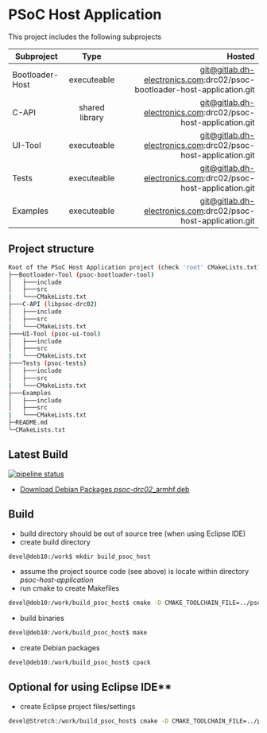 # PSoC Host Application


This project includes the following subprojects

| Subproject      | Type           | Hosted                                                                   |
| --------------- |:--------------:| ------------------------------------------------------------------------:|
| Bootloader-Host | executeable    | git@gitlab.dh-electronics.com:drc02/psoc-bootloader-host-application.git |
| C-API           | shared library | git@gitlab.dh-electronics.com:drc02/psoc-host-application.git            |
| UI-Tool         | executeable    | git@gitlab.dh-electronics.com:drc02/psoc-host-application.git            |
| Tests           | executeable    | git@gitlab.dh-electronics.com:drc02/psoc-host-application.git            |
| Examples        | executeable    | git@gitlab.dh-electronics.com:drc02/psoc-host-application.git            |

## Project structure
```bash
Root of the PSoC Host Application project (check 'root' CMakeLists.txt)
├──Bootloader-Tool (psoc-bootloader-tool)
│   ├───include
│   ├───src
|   └───CMakeLists.txt
├───C-API (libpsoc-drc02)
│   ├───include
│   ├───src
|   └───CMakeLists.txt
├───UI-Tool (psoc-ui-tool)
│   ├───include
│   ├───src
|   └───CMakeLists.txt
├───Tests (psoc-tests)
│   ├───include
│   ├───src
|   └───CMakeLists.txt
├───Examples
│   ├───include
│   ├───src
|   └───CMakeLists.txt
├─README.md
└─CMakeLists.txt
```

## Latest Build

[![pipeline status](https://dhplgl01/sw0028/psoc-host-application/badges/drc02/pipeline.svg)](https://dhplgl01/sw0028/psoc-host-application/commits/drc02)

- [Download Debian Packages *psoc-drc02*_armhf.deb][ci-artifacts-build-armhf]

[ci-artifacts-build-armhf]: https://dhplgl01/sw0028/psoc-host-application/-/jobs/artifacts/drc02/download?job=build-psoc-host-application-arm32v7

## Build

* build directory should be out of source tree (when using Eclipse IDE)
* create build directory
```bash
devel@deb10:/work$ mkdir build_psoc_host
```
* assume the project source code (see above) is locate within directory _psoc-host-application_
* run cmake to create Makefiles
```bash
devel@deb10:/work/build_psoc_host$ cmake -D CMAKE_TOOLCHAIN_FILE=../psoc-host-application/arm-linux-gnueabihf-toolchain.CMakeCross.txt CMakeLists.txt ../psoc-host-application/
```
* build binaries
```bash
devel@deb10:/work/build_psoc_host$ make
```

* create Debian packages
```bash
devel@deb10:/work/build_psoc_host$ cpack
```

## Optional for using Eclipse IDE**

* create Eclipse project files/settings
```bash
devel@Stretch:/work/build_psoc_host$ cmake -D CMAKE_TOOLCHAIN_FILE=../psoc-host-application/arm-linux-gnueabihf-toolchain.CMakeCross.txt CMakeLists.txt -G "Eclipse CDT4 - Unix Makefiles" ../psoc-host-application/
```
